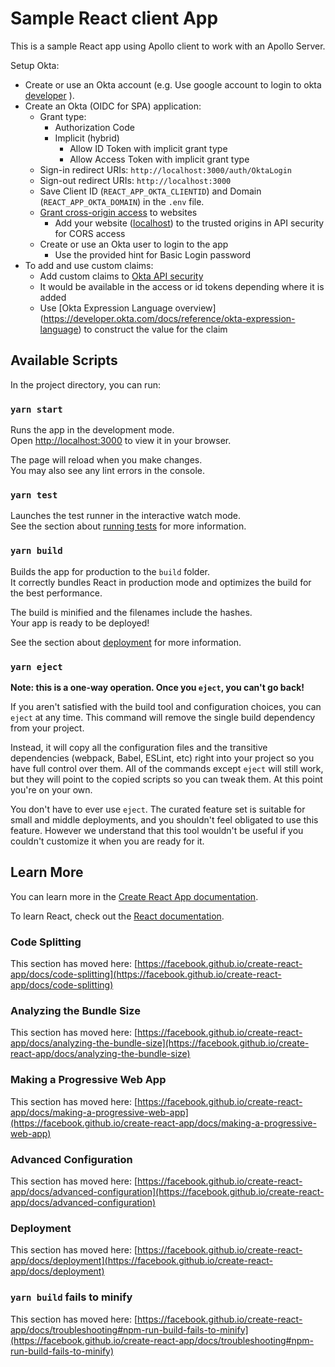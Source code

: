 # Sample React client App

This is a sample React app using Apollo client to work with an Apollo Server.

Setup Okta:
- Create or use an Okta account (e.g. Use google account to login to okta [developer](hrrps://developer.okta.com) ). 
- Create an Okta (OIDC for SPA) application:
  - Grant type: 
    - Authorization Code
    - Implicit (hybrid) 
      - Allow ID Token with implicit grant type
      - Allow Access Token with implicit grant type
  - Sign-in redirect URIs: `http://localhost:3000/auth/OktaLogin`
  - Sign-out redirect URIs: `http://localhost:3000`
  - Save Client ID (`REACT_APP_OKTA_CLIENTID`) and Domain (`REACT_APP_OKTA_DOMAIN`) in the `.env` file.
  - [Grant cross-origin access](https://developer.okta.com/docs/guides/enable-cors/main/#grant-cross-origin-access-to-websites) to websites 
    - Add your website ([localhost](http://localhost:3000)) to the trusted origins in API security for CORS access
  - Create or use an Okta user to login to the app
    - Use the provided hint for Basic Login password
- To add and use custom claims:
  - Add custom claims to [Okta API security](https://developer.okta.com/docs/guides/customize-tokens-returned-from-okta/main/#add-a-custom-claim-to-a-token)
  - It would be available in the access or id tokens depending where it is added
  - Use [Okta Expression Language overview] (https://developer.okta.com/docs/reference/okta-expression-language) to construct the value for the claim

## Available Scripts

In the project directory, you can run:

### `yarn start`

Runs the app in the development mode.\
Open [http://localhost:3000](http://localhost:3000) to view it in your browser.

The page will reload when you make changes.\
You may also see any lint errors in the console.

### `yarn test`

Launches the test runner in the interactive watch mode.\
See the section about [running tests](https://facebook.github.io/create-react-app/docs/running-tests) for more information.

### `yarn build`

Builds the app for production to the `build` folder.\
It correctly bundles React in production mode and optimizes the build for the best performance.

The build is minified and the filenames include the hashes.\
Your app is ready to be deployed!

See the section about [deployment](https://facebook.github.io/create-react-app/docs/deployment) for more information.

### `yarn eject`

**Note: this is a one-way operation. Once you `eject`, you can't go back!**

If you aren't satisfied with the build tool and configuration choices, you can `eject` at any time. This command will remove the single build dependency from your project.

Instead, it will copy all the configuration files and the transitive dependencies (webpack, Babel, ESLint, etc) right into your project so you have full control over them. All of the commands except `eject` will still work, but they will point to the copied scripts so you can tweak them. At this point you're on your own.

You don't have to ever use `eject`. The curated feature set is suitable for small and middle deployments, and you shouldn't feel obligated to use this feature. However we understand that this tool wouldn't be useful if you couldn't customize it when you are ready for it.

## Learn More

You can learn more in the [Create React App documentation](https://facebook.github.io/create-react-app/docs/getting-started).

To learn React, check out the [React documentation](https://reactjs.org/).

### Code Splitting

This section has moved here: [https://facebook.github.io/create-react-app/docs/code-splitting](https://facebook.github.io/create-react-app/docs/code-splitting)

### Analyzing the Bundle Size

This section has moved here: [https://facebook.github.io/create-react-app/docs/analyzing-the-bundle-size](https://facebook.github.io/create-react-app/docs/analyzing-the-bundle-size)

### Making a Progressive Web App

This section has moved here: [https://facebook.github.io/create-react-app/docs/making-a-progressive-web-app](https://facebook.github.io/create-react-app/docs/making-a-progressive-web-app)

### Advanced Configuration

This section has moved here: [https://facebook.github.io/create-react-app/docs/advanced-configuration](https://facebook.github.io/create-react-app/docs/advanced-configuration)

### Deployment

This section has moved here: [https://facebook.github.io/create-react-app/docs/deployment](https://facebook.github.io/create-react-app/docs/deployment)

### `yarn build` fails to minify

This section has moved here: [https://facebook.github.io/create-react-app/docs/troubleshooting#npm-run-build-fails-to-minify](https://facebook.github.io/create-react-app/docs/troubleshooting#npm-run-build-fails-to-minify)
